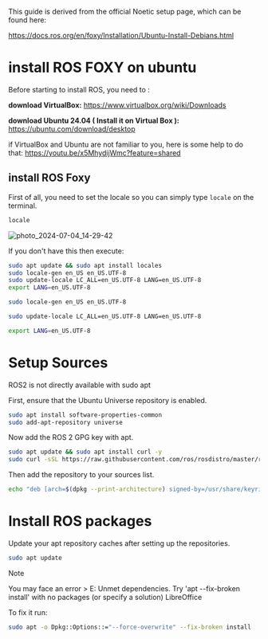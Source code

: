 This guide is derived from the official Noetic setup page, which can be found here:

https://docs.ros.org/en/foxy/Installation/Ubuntu-Install-Debians.html

# install ROS FOXY on ubuntu

Before starting to install ROS, you need to :

**download VirtualBox:** https://www.virtualbox.org/wiki/Downloads

**download Ubuntu 24.04 ( Install it on Virtual Box ):** https://ubuntu.com/download/desktop

if VirtualBox and Ubuntu are not familiar to you, here is some help to do that:
https://youtu.be/x5MhydijWmc?feature=shared

## install ROS Foxy

First of all, you need to set the locale so you can simply type ```locale``` on the terminal.

 ```bash
locale
```
![photo_2024-07-04_14-29-42](https://github.com/iSarh/install_ROSFoxy/assets/63901303/52ee3806-663b-4268-a228-637998929739)

If you don't have this then execute:

```bash
sudo apt update && sudo apt install locales
sudo locale-gen en_US en_US.UTF-8
sudo update-locale LC_ALL=en_US.UTF-8 LANG=en_US.UTF-8
export LANG=en_US.UTF-8
```
```bash
sudo locale-gen en_US en_US.UTF-8
```
```bash
sudo update-locale LC_ALL=en_US.UTF-8 LANG=en_US.UTF-8
```
```bash
export LANG=en_US.UTF-8
```

# Setup Sources
ROS2 is not directly available with sudo apt

First, ensure that the Ubuntu Universe repository is enabled.

```bash
sudo apt install software-properties-common
sudo add-apt-repository universe
```
 
Now add the ROS 2 GPG key with apt.

```bash
sudo apt update && sudo apt install curl -y
sudo curl -sSL https://raw.githubusercontent.com/ros/rosdistro/master/ros.key -o /usr/share/keyrings/ros-archive-keyring.gpg
```
Then add the repository to your sources list.

```bash
echo "deb [arch=$(dpkg --print-architecture) signed-by=/usr/share/keyrings/ros-archive-keyring.gpg] http://packages.ros.org/ros2/ubuntu $(. /etc/os-release && echo $UBUNTU_CODENAME) main" | sudo tee /etc/apt/sources.list.d/ros2.list > /dev/null
```
# Install ROS packages

Update your apt repository caches after setting up the repositories.

```bash
sudo apt update
```
> [!NOTE]
> You may face an error > E: Unmet dependencies. Try 'apt --fix-broken install' with no packages (or specify a solution) LibreOffice
> 
> To fix it run:
> ```bash
> sudo apt -o Dpkg::Options::="--force-overwrite" --fix-broken install
> ```









